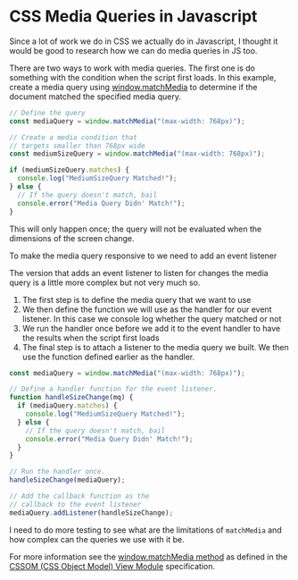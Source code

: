 # CSS Media Queries in Javascript

Since a lot of work we do in CSS we actually do in Javascript, I thought it would be good to research how we can do media queries in JS too.

There are two ways to work with media queries. The first one is do something with the condition when the script first loads. In this example, create a media query using [window.matchMedia](https://developer.mozilla.org/en-US/docs/Web/API/Window/matchMedia) to determine if the document matched the specified media query.

```js
// Define the query
const mediaQuery = window.matchMedia("(max-width: 768px)");

// Create a media condition that 
// targets smaller than 768px wide
const mediumSizeQuery = window.matchMedia("(max-width: 768px)");

if (mediumSizeQuery.matches) {
  console.log("MediumSizeQuery Matched!");
} else {
  // If the query doesn't match, bail
  console.error("Media Query Didn' Match!");
}
```

This will only happen once; the query will not be evaluated when the dimensions of the screen change.

To make the media query responsive to we need to add an event listener

The version that adds an event listener to listen for changes the media query is a little more complex but not very much so.

1. The first step is to define the media query that we want to use
2. We then define the function we will use as the handler for our event listener. In this case we console log whether the query matched or not
3. We run the handler once before we add it to the event handler to have the results when the script first loads
4. The final step is to attach a listener to the media query we built. We then use the function defined earlier as the handler.

```js
const mediaQuery = window.matchMedia("(max-width: 768px)");

// Define a handler function for the event listener.
function handleSizeChange(mq) {
  if (mediaQuery.matches) {
    console.log("MediumSizeQuery Matched!");
  } else {
    // If the query doesn't match, bail
    console.error("Media Query Didn' Match!");
  }
}

// Run the handler once.
handleSizeChange(mediaQuery);

// Add the callback function as the
// callback to the event listener
mediaQuery.addListener(handleSizeChange);
```

I need to do more testing to see what are the limitations of `matchMedia` and how complex can the queries we use with it be.

For more information see the [window.matchMedia method](https://drafts.csswg.org/cssom-view/#dom-window-matchmedia) as defined in the [CSSOM (CSS Object Model) View Module](https://drafts.csswg.org/cssom-view/) specification.
